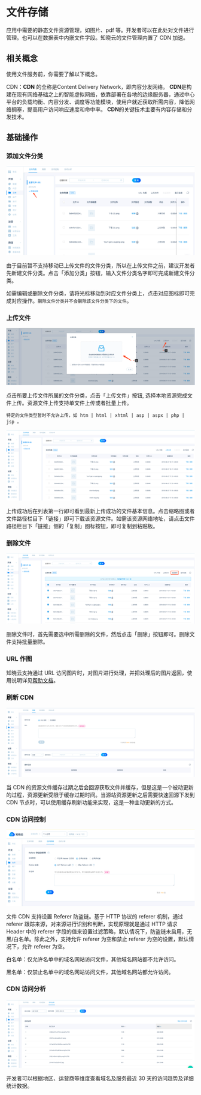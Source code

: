 # 文件存储

应用中需要的静态文件资源管理，如图片、pdf 等。开发者可以在此处对文件进行管理。也可以在数据表中内嵌文件字段。知晓云的文件管理内置了 CDN 加速。

## 相关概念

使用文件服务前，你需要了解以下概念。

CDN：**CDN** 的全称是Content Delivery Network，即内容分发网络。 **CDN**是构建在现有网络基础之上的智能虚拟网络，依靠部署在各地的边缘服务器，通过中心平台的负载均衡、内容分发、调度等功能模块，使用户就近获取所需内容，降低网络拥塞，提高用户访问响应速度和命中率。 **CDN**的关键技术主要有内容存储和分发技术。

## 基础操作

### 添加文件分类

![添加文件分类](/images/dashboard/basic-services/add-file-classify.png)

由于目前暂不支持移动已上传文件的文件分类，所以在上传文件之前，建议开发者先新建文件分类。点击「添加分类」按钮，输入文件分类名字即可完成新建文件分类。

如需编辑或删除文件分类，请将光标移动到对应文件分类上，点击对应图标即可完成对应操作。`删除文件分类并不会删除该文件分类下的文件`。

### 上传文件

![上传文件](/images/dashboard/basic-services/upload-file.png)

点击所要上传文件所属的文件分类，点击「上传文件」按钮, 选择本地资源完成文件上传。资源文件上传支持单文件上传或者批量上传。

`特定的文件类型暂时不允许上传，如 htm | html | xhtml | asp | aspx | php | jsp 。`

![上传文件](/images/dashboard/basic-services/file-list.png)

上传成功后在列表第一行即可看到最新上传成功的文件基本信息。点击缩略图或者文件路径栏目下「链接」即可下载该资源文件。如需该资源网络地址，请点击文件路径栏目下「链接」侧的「复制」图标按钮，即可复制到粘贴板。

### 删除文件

![删除文件](/images/dashboard/basic-services/delete-file.png)

删除文件时，首先需要选中所需删除的文件，然后点击「删除」按钮即可。删除文件支持批量删除。

### URL 作图

知晓云支持通过 URL 访问图片时，对图片进行处理，并把处理后的图片返回，使用说明详见[帮助文档](http://support.minapp.com/hc/kb/article/1082737/)。

### 刷新 CDN

![刷新 CDN](/images/dashboard/basic-services/refresh-cdn.png)

当 CDN 的资源文件缓存过期之后会回源获取文件并缓存，但是这是一个被动更新的过程，资源更新受限于缓存过期时间。当源站资源更新之后需要快速回源下发到 CDN 节点时，可以使用缓存刷新功能来实现，这是一种主动更新的方式。

### CDN 访问控制

![CDN 访问控制](/images/dashboard/basic-services/cdn-control.png)

文件 CDN 支持设置  Referer 防盗链。基于 HTTP 协议的 referer 机制，通过 referer 跟踪来源，对来源进行识别和判断，实现原理就是通过 HTTP 请求 Header 中的 referer 字段的值来设置过滤策略，默认情况下，防盗链未启用，无黑/白名单。除此之外，支持允许 referer 为空和禁止 referer 为空的设置，默认情况下，允许 referer 为空。

白名单：仅允许名单中的域名网站访问文件，其他域名网站都不允许访问。

黑名单：仅禁止名单中的域名网站访问文件，其他域名网站都允许访问。

### CDN 访问分析

![CDN 访问分析](/images/dashboard/basic-services/cdn-analysis.png)

开发者可以根据地区、运营商等维度查看域名及服务最近 30 天的访问趋势及详细统计数据。
